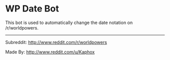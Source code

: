 # WP Date Bot

This bot is used to automatically change the date notation on /r/worldpowers.

---

Subreddit: http://www.reddit.com/r/worldpowers

Made By: http://www.reddit.com/u/Kaphox
